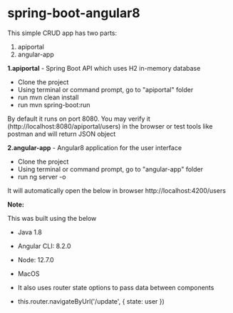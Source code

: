 # spring-boot-angular8
This simple CRUD app has two parts:
1. apiportal
2. angular-app

**1.apiportal** - Spring Boot API which uses H2 in-memory database
- Clone the project
- Using terminal or command prompt, go to "apiportal" folder
- run mvn clean install
- run mvn spring-boot:run

By default it runs on port 8080.
You may verify it (http://localhost:8080/apiportal/users) in the browser or test tools like postman and will return JSON object

**2.angular-app** - Angular8 application for the user interface
- Clone the project
- Using terminal or command prompt, go to "angular-app" folder
- run ng server -o

It will automatically open the below in browser
http://localhost:4200/users

**Note:**

This was built using the below
- Java 1.8
- Angular CLI: 8.2.0
- Node: 12.7.0
- MacOS

- It also uses router state options to pass data between components
 - this.router.navigateByUrl('/update', { state: user })


